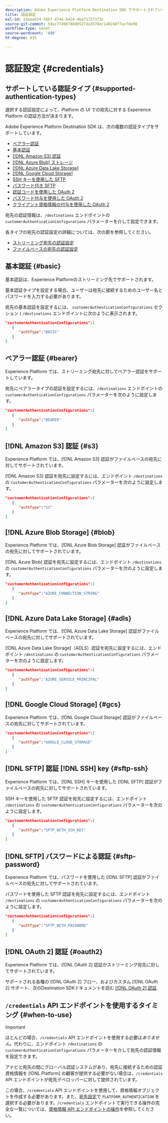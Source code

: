```yaml
---
description: Adobe Experience Platform Destination SDK でサポートされている認証設定を使用してユーザーを認証し、宛先エンドポイントに対してデータを有効化します。
title: 認証設定
exl-id: 33eaab24-f867-4744-b424-4ba71727373c
source-git-commit: 59ac7749d788d8527da3578ec140248f7acf8e98
workflow-type: tm+mt
source-wordcount: '498'
ht-degree: 83%

---
```


# 認証設定 {#credentials}

## サポートしている認証タイプ {#supported-authentication-types}

選択する認証設定によって、Platform の UI での宛先に対する Experience Platform の認証方法が決まります。

Adobe Experience Platform Destination SDK は、次の複数の認証タイプをサポートしています。

* [ベアラー認証](#bearer)
* [基本認証](#basic)
* [[!DNL Amazon S3] 認証](#s3)
* [[!DNL Azure Blob] ストレージ](#blob)
* [[!DNL Azure Data Lake Storage]](#adls)
* [[!DNL Google Cloud Storage]](#gcs)
* [SSH キーを使用した SFTP](#sftp-ssh)
* [パスワード付き SFTP](#sftp-password)
* [認証コードを使用した OAuth 2](#oauth2)
* [パスワード付与を使用した OAuth 2](#oauth2)
* [クライアント資格情報の付与を使用した OAuth 2](#oauth2)

宛先の認証情報は、`/destinations` エンドポイントの `customerAuthenticationConfigurations` パラメーターを介して設定できます。

各タイプの宛先の認証設定の詳細については、次の節を参照してください。

* [ストリーミング宛先の認証設定](destination-configuration.md#customer-authentication-configurations)
* [ファイルベースの宛先の認証設定](file-based-destination-configuration.md#customer-authentication-configurations)

## 基本認証 {#basic}

基本認証は、Experience Platformのストリーミング先でサポートされます。

基本認証タイプを設定する場合、ユーザーは宛先に接続するためのユーザー名とパスワードを入力する必要があります。

宛先の基本認証を設定するには、 `customerAuthenticationConfigurations` セクション ( `/destinations` エンドポイントに次のように表示されます。

```json
"customerAuthenticationConfigurations":[
   {
      "authType":"BASIC"
   }
]
```

## ベアラー認証 {#bearer}

Experience Platform では、ストリーミング宛先に対してベアラー認証をサポートしています。

宛先にベアラータイプの認証を設定するには、`/destinations` エンドポイントの `customerAuthenticationConfigurations` パラメーターを次のように設定します。

```json
"customerAuthenticationConfigurations":[
   {
      "authType":"BEARER"
   }
]
```

## [!DNL Amazon S3] 認証 {#s3}

Experience Platform では、[!DNL Amazon S3] 認証がファイルベースの宛先に対してサポートされています。

[!DNL Amazon S3] 認証を宛先に設定するには、エンドポイント `/destinations` の `customerAuthenticationConfigurations` パラメーターを次のように設定します。

```json
"customerAuthenticationConfigurations":[
   {
      "authType":"S3"
   }
]
```

## [!DNL Azure Blob Storage] {#blob}

Experience Platform では、[!DNL Azure Blob Storage] 認証がファイルベースの宛先に対してサポートされています。

[!DNL Azure Blob] 認証を宛先に設定するには、エンドポイント `/destinations` の `customerAuthenticationConfigurations` パラメーターを次のように設定します。

```json
"customerAuthenticationConfigurations":[
   {
      "authType":"AZURE_CONNECTION_STRING"
   }
]
```

## [!DNL Azure Data Lake Storage] {#adls}

Experience Platform では、[!DNL Azure Data Lake Storage] 認証がファイルベースの宛先に対してサポートされています。

[!DNL Azure Data Lake Storage]（ADLS）認証を宛先に設定するには、エンドポイント `/destinations` の `customerAuthenticationConfigurations` パラメーターを次のように設定します。

```json
"customerAuthenticationConfigurations":[
   {
      "authType":"AZURE_SERVICE_PRINCIPAL"
   }
]
```

## [!DNL Google Cloud Storage] {#gcs}

Experience Platform では、[!DNL Google Cloud Storage] 認証がファイルベースの宛先に対してサポートされています。

```json
"customerAuthenticationConfigurations":[
   {
      "authType":"GOOGLE_CLOUD_STORAGE"
   }
]
```


## [!DNL SFTP] 認証 [!DNL SSH] key {#sftp-ssh}

Experience Platform では、[!DNL SSH] キーを使用した [!DNL SFTP] 認証がファイルベースの宛先に対してサポートされています。

SSH キーを使用した SFTP 認証を宛先に設定するには、エンドポイント `/destinations` の `customerAuthenticationConfigurations` パラメーターを次のように設定します。

```json
"customerAuthenticationConfigurations":[
   {
      "authType":"SFTP_WITH_SSH_KEY"
   }
]
```

## [!DNL SFTP] パスワードによる認証 {#sftp-password}

Experience Platform では、パスワードを使用した [!DNL SFTP] 認証がファイルベースの宛先に対してサポートされています。

パスワードを使用した SFTP 認証を宛先に設定するには、エンドポイント `/destinations` の `customerAuthenticationConfigurations` パラメーターを次のように設定します。

```json
"customerAuthenticationConfigurations":[
   {
      "authType":"SFTP_WITH_PASSWORD"
   }
]
```

## [!DNL OAuth 2] 認証 {#oauth2}

Experience Platform では、[!DNL OAuth 2] 認証がストリーミング宛先に対してサポートされています。

サポートされる各種の [!DNL OAuth 2] フロー、およびカスタム [!DNL OAuth 2] サポート、次のDestination SDKドキュメントを読む [[!DNL OAuth 2] 認証](./oauth2-authentication.md).


## `/credentials` API エンドポイントを使用するタイミング {#when-to-use}

>[!IMPORTANT]
>
>ほとんどの場合、`/credentials` API エンドポイントを使用する必要は&#x200B;*ありません*。代わりに、エンドポイント `/destinations` の `customerAuthenticationConfigurations` パラメーターを介して宛先の認証情報を設定できます。

アドビと宛先の間にグローバル認証システムがあり、宛先に接続するための認証資格情報を [!DNL Platform] の顧客が提供する必要がない場合は、`/credentials` API エンドポイントが宛先デベロッパーに対して提供されています。

この場合、`/credentials` API エンドポイントを使用して、資格情報オブジェクトを作成する必要があります。また、[宛先設定](./destination-configuration.md#destination-delivery)で `PLATFORM_AUTHENTICATION` を選択する必要があります。`/credentials` エンドポイントで実行できる操作の完全な一覧については、[資格情報 API エンドポイントの操作](./credentials-configuration-api.md)を参照してください。

